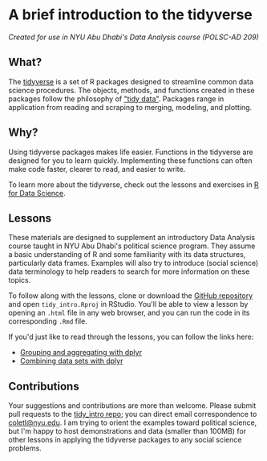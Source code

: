 # A brief introduction to the tidyverse

_Created for use in NYU Abu Dhabi's Data Analysis course (POLSC-AD 209)_

## What?
The [tidyverse](https://www.tidyverse.org/) is a set of R packages designed to streamline common data science procedures. The objects, methods, and functions created in these packages follow the philosophy of ["tidy data"](http://vita.had.co.nz/papers/tidy-data.html). Packages range in application from reading and scraping to merging, modeling, and plotting.

## Why?
Using tidyverse packages makes life easier. Functions in the tidyverse are designed for you to learn quickly. Implementing these functions can often make code faster, clearer to read, and easier to write.

To learn more about the tidyverse, check out the lessons and exercises in [R for Data Science](http://r4ds.had.co.nz/index.html).

## Lessons
These materials are designed to supplement an introductory Data Analysis course taught in NYU Abu Dhabi's political science program. They assume a basic understanding of R and some familiarity with its data structures, particularly data frames. Examples will also try to introduce (social science) data terminology to help readers to search for more information on these topics.

To follow along with the lessons, clone or download the [GitHub repository](https://github.com/coletl/tidy_intro) and open `tidy_intro.Rproj` in RStudio. You'll be able to view a lesson by opening an `.html` file in any web browser, and you can run the code in its corresponding `.Rmd` file.

If you'd just like to read through the lessons, you can follow the links here:

  + [Grouping and aggregating with dplyr](https://coletl.github.io/tidy_intro/lessons/dplyr_group/dplyr_group.html)
  + [Combining data sets with dplyr](https://coletl.github.io/tidy_intro/lessons/dplyr_group/dplyr_join.html)

## Contributions
Your suggestions and contributions are more than welcome. Please submit pull requests to the [tidy_intro repo](https://github.com/coletl/tidy_intro); you can direct email correspondence to coletl@nyu.edu. I am trying to orient the examples toward political science, but I'm happy to host demonstrations and data (smaller than 100MB) for other lessons in applying the tidyverse packages to any social science problems.
